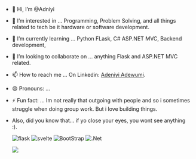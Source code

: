- 👋 Hi, I’m @Adniyi
- 👀 I’m interested in ... Programming, Problem Solving, and all things related to tech be it hardware or software development.
- 🌱 I’m currently learning ... Python FLask, C# ASP.NET MVC, Backend development,
- 💞️ I’m looking to collaborate on ... anything Flask and ASP.NET MVC related.
- 📫 How to reach me ... On Linkedin: [Adeniyi Adewumi](https://www.linkedin.com/in/adeniyi-adewumi).
- 😄 Pronouns: ...
- ⚡ Fun fact: ... Im not really that outgoing with people and so i sometimes struggle when doing group work. But i love building things.
- Also, did you know that... if yo close your eyes, you wont see anything :).

  ![flask]({https://img.shields.io/badge/Flask-000000?style=for-the-badge&logo=flask&logoColor=white})
  ![svelte]({https://img.shields.io/badge/Svelte-4A4A55?style=for-the-badge&logo=svelte&logoColor=FF3E00})
  ![BootStrap]({https://img.shields.io/badge/Bootstrap-563D7C?style=for-the-badge&logo=bootstrap&logoColor=white})
  ![.Net]({https://img.shields.io/badge/.NET-512BD4?style=for-the-badge&logo=dotnet&logoColor=white})

  <img src="https://img.shields.io/badge/Flask-000000?style=for-the-badge&logo=flask&logoColor=white"/>
<!---
Adniyi/Adniyi is a ✨ special ✨ repository because its `README.md` (this file) appears on your GitHub profile.
You can click the Preview link to take a look at your changes.
--->

